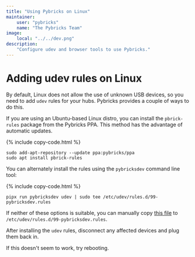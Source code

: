 ```yaml
---
title: "Using Pybricks on Linux"
maintainer:
    user: "pybricks"
    name: "The Pybricks Team"
image:
    local: "../../dev.png"
description:
    "Configure udev and browser tools to use Pybricks."
---
```


# Adding udev rules on Linux

By default, Linux does not allow the use of unknown USB devices, so you need to add `udev` rules for your hubs. Pybricks provides a couple of ways to do this.

If you are using an Ubuntu-based Linux distro, you can install the `pbrick-rules` package from the Pybricks PPA. This method has the advantage of automatic updates.

{% include copy-code.html %}
```
sudo add-apt-repository --update ppa:pybricks/ppa
sudo apt install pbrick-rules
```

You can alternately install the rules using the `pybricksdev` command line tool:

{% include copy-code.html %}
```
pipx run pybricksdev udev | sudo tee /etc/udev/rules.d/99-pybricksdev.rules
```

If neither of these options is suitable, you can manually copy [this file](https://github.com/pybricks/pybricksdev/blob/master/pybricksdev/resources/99-pybricksdev.rules) to `/etc/udev/rules.d/99-pybricksdev.rules`.

After installing the `udev` rules, disconnect any affected devices and plug them back in. 

If this doesn't seem to work, try rebooting.
